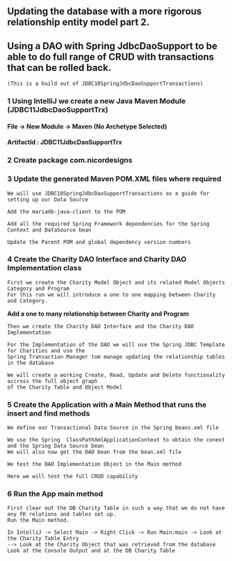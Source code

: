 ## Updating the database with a more rigorous relationship entity model part 2.

## Using a DAO with Spring JdbcDaoSupport to be able to do full range of CRUD with transactions that can be rolled back.

    (This is a build out of JDBC10SpringJdbcDaoSupportTransactions)

### 1 Using IntelliJ we create a new Java Maven Module (JDBC11JdbcDaoSupportTrx)

#### File -> New Module -> Maven (No Archetype Selected)

#### ArtifactId : JDBC11JdbcDaoSupportTrx

### 2 Create package com.nicordesigns

### 3 Update the generated Maven POM.XML files where required

    We will use JDBC10SpringJdbcDaoSupportTransactions as a guide for setting up our Data Source    

    Add the mariadb-java-client to the POM     

    Add all the required Spring Framework dependencies for the Spring Context and DataSource bean

    Update the Parent POM and global dependency version numbers

### 4  Create the Charity DAO Interface and Charity DAO Implementation class

    First we create the Charity Model Object and its related Model Objects Category and Program
    For this run we will introduce a one to one mapping between Charity and Category.

**Add a one to many relationship between Charity and Program**

    Then we create the Charity DAO Interface and the Charity DAO Implementation

    For the Implementation of the DAO we will use the Spring JDBC Template for Charities and use the 
    Spring Transaction Manager tom manage updating the relationship tables in the database

    We will create a working Create, Read, Update and Delete functionality accross the full object graph
    of the Charity Table and Object Model

### 5  Create the Application with a Main Method that runs the insert and find methods

    We define our Transactional Data Source in the Spring beans.xml file

    We use the Spring  ClassPathXmlApplicationContext to obtain the conext and the Spring Data Source bean
    We will also now get the DAO bean from the bean.xml file

    We test the DAO Implementation Object in the Main method

    Here we will test the full CRUD capability

### 6 Run the App main method

    First clear out the DB Charity Table in such a way that we do not have any FK relations and tables set up.
    Run the Main method.

    In IntelliJ -> Select Main -> Right Click -> Run Main:main -> Look at the Charity Table Entry
    --> Look at the Charity Object that was retrieved from the database
    Look at the Console Output and at the DB Charity Table